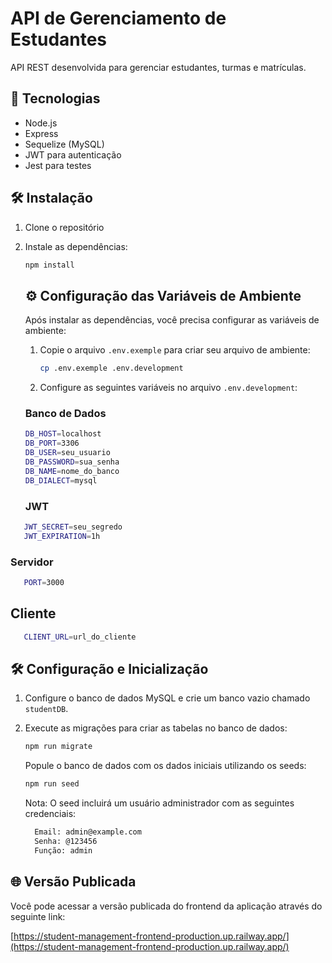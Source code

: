 # API de Gerenciamento de Estudantes

API REST desenvolvida para gerenciar estudantes, turmas e matrículas.

## 🚀 Tecnologias

- Node.js
- Express
- Sequelize (MySQL)
- JWT para autenticação
- Jest para testes

## 🛠️ Instalação

1. Clone o repositório
2. Instale as dependências:
   ```bash
   npm install
   ```
   ## ⚙️ Configuração das Variáveis de Ambiente

   Após instalar as dependências, você precisa configurar as variáveis de ambiente:

   1. Copie o arquivo `.env.exemple` para criar seu arquivo de ambiente:
      ```bash
      cp .env.exemple .env.development
        ```
   2. Configure as seguintes variáveis no arquivo `.env.development`:
   ### Banco de Dados
    ```bash
    DB_HOST=localhost
   DB_PORT=3306
   DB_USER=seu_usuario
   DB_PASSWORD=sua_senha
   DB_NAME=nome_do_banco
   DB_DIALECT=mysql
   ```
   ### JWT
```bash
   JWT_SECRET=seu_segredo
   JWT_EXPIRATION=1h
   ```
### Servidor
```bash
   PORT=3000
```
## Cliente
```bash
   CLIENT_URL=url_do_cliente
```
## 🛠️ Configuração e Inicialização


1. Configure o banco de dados MySQL e crie um banco vazio chamado `studentDB`.

2. Execute as migrações para criar as tabelas no banco de dados:
   ```bash
   npm run migrate
   ```
   Popule o banco de dados com os dados iniciais utilizando os seeds:
   ```bash
   npm run seed
   ```
   Nota: O seed incluirá um usuário administrador com as seguintes credenciais:
    ```bash
      Email: admin@example.com
      Senha: @123456
      Função: admin
   ```
## 🌐 Versão Publicada

Você pode acessar a versão publicada do frontend da aplicação através do seguinte link:

[https://student-management-frontend-production.up.railway.app/](https://student-management-frontend-production.up.railway.app/)
